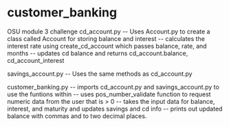 # customer_banking
OSU module 3 challenge
cd_account.py
-- Uses Account.py to create a class called Account for storing balance and interest
-- calculates the interest rate using create_cd_account which passes balance, rate, and months
-- updates cd balance and returns cd_account.balance, cd_account_interest

savings_account.py
-- Uses the same methods as cd_account.py

customer_banking.py
-- imports cd_account.py and savings_account.py to use the funtions within
-- uses pos_number_validate function to request numeric data from the user that is > 0
-- takes the input data for balance, interest, and maturity and updates savings and cd info
-- prints out updated balance with commas and to two decimal places.